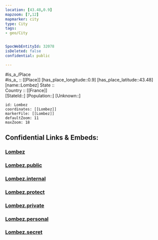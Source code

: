 ```yaml
---
location: [43.48,0.9] 
mapzoom: [7,12] 
mapmarker: city 
type: City
tags:
- geo/City


SpocWebEntityId: 32078
isDeleted: false
confidential: public

---
```

#is_a_/Place  
#is_a_ :: [[Place]] 
[has_place_longitude::0.9] 
[has_place_latitude::43.48] 
[name::Lombez] 
State ::  
Country :: [[France]]  
[StateId::] 
[Population::] 
[Unknown::] 


```leaflet
id: Lombez
coordinates: [[Lombez]] 
markerFile: [[Lombez]] 
defaultZoom: 11 
maxZoom: 18
```


## Confidential Links & Embeds: 

### [Lombez](/_Standards/Earth/Continent/Europe/Europe~West/France/regions~France/Occitanie/departments~Occitanie/Gers/communes~Gers/Auch/cities~Auch/Lombez.md) 

### [Lombez.public](/_public/Earth/Continent/Europe/Europe~West/France/regions~France/Occitanie/departments~Occitanie/Gers/communes~Gers/Auch/cities~Auch/Lombez.public.md) 

### [Lombez.internal](/_internal/Earth/Continent/Europe/Europe~West/France/regions~France/Occitanie/departments~Occitanie/Gers/communes~Gers/Auch/cities~Auch/Lombez.internal.md) 

### [Lombez.protect](/_protect/Earth/Continent/Europe/Europe~West/France/regions~France/Occitanie/departments~Occitanie/Gers/communes~Gers/Auch/cities~Auch/Lombez.protect.md) 

### [Lombez.private](/_private/Earth/Continent/Europe/Europe~West/France/regions~France/Occitanie/departments~Occitanie/Gers/communes~Gers/Auch/cities~Auch/Lombez.private.md) 

### [Lombez.personal](/_personal/Earth/Continent/Europe/Europe~West/France/regions~France/Occitanie/departments~Occitanie/Gers/communes~Gers/Auch/cities~Auch/Lombez.personal.md) 

### [Lombez.secret](/_secret/Earth/Continent/Europe/Europe~West/France/regions~France/Occitanie/departments~Occitanie/Gers/communes~Gers/Auch/cities~Auch/Lombez.secret.md)

